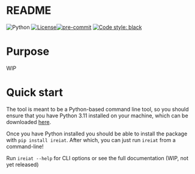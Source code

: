 # README

![Python](https://img.shields.io/badge/python-3.10-blue.svg)
[![License](https://img.shields.io/badge/License-BSD_3--Clause-blue.svg)](https://opensource.org/licenses/BSD-3-Clause)[![pre-commit](https://img.shields.io/badge/pre--commit-enabled-brightgreen?logo=pre-commit)](https://github.com/pre-commit/pre-commit)
[![Code style: black](https://img.shields.io/badge/code%20style-black-000000.svg)](https://github.com/psf/black)

# Purpose

WIP

# Quick start

The tool is meant to be a Python-based command line tool, so you should ensure
that you have Python 3.11 installed on your machine, which
can be downloaded [here](!https://www.python.org/downloads/release/python-3117/).

Once you have Python installed you should be able to install the package
with `pip install ireiat`. After which, you can just run `ireiat` from a command-line!

Run `ireiat --help` for CLI options or see the full documentation (WIP, not yet released)
